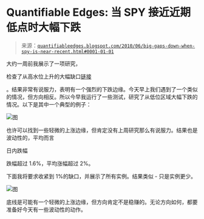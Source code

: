 <!--yml

类别：未分类

日期：2024-05-18 12:57:56

-->

# Quantifiable Edges: 当 SPY 接近近期低点时大幅下跌

> 来源：[`quantifiableedges.blogspot.com/2010/06/big-gaps-down-when-spy-is-near-recent.html#0001-01-01`](http://quantifiableedges.blogspot.com/2010/06/big-gaps-down-when-spy-is-near-recent.html#0001-01-01)

大约一周前我展示了一项研究，

检查了从高水位上升的大幅缺口[链接](http://quantifiableedges.blogspot.com/2010/06/large-gap-up-from-high-level.html)

。结果非常有说服力，表明有一个强烈的下跌边缘。今天早上我们遇到了一个类似的情况，但方向相反。所以今早我运行了一些测试，研究了从低位区域大幅下跌的情况。以下是其中一个典型的例子：

![图](https://blogger.googleusercontent.com/img/b/R29vZ2xl/AVvXsEjJzcfnEw_Pm6CHRVTjil9tKtaThJdqgxStwscxnXeHvxPzhDPN3iD1fQ4eCIPS4OfdZaKjHBGpMRhTP15Xv4FMjfs5vBtw_vHb3D_6ESBe0FJnBTymFKZ3iizfuerDQ4F98FvuW48z5bIr/s1600/2010-6-29+png1.png)

也许可以找到一些轻微的上涨边缘，但肯定没有上周研究那么有说服力。结果也是波动性的，平均而言

日内跌幅

跌幅超过 1.6%，平均涨幅超过 2%。

下面我将要求收紧到 1%的缺口，并展示了所有实例。结果类似 - 只是实例更少。

![图](https://blogger.googleusercontent.com/img/b/R29vZ2xl/AVvXsEjQwNYkT9CWwOvQDvyDE3Yz1Jy6hdsdUEePxayCQRVWPiA8hw-hmLsHIdm4pSBPshVcFF4Rz-DTNqwobUhKwVW4WDie87Gr0q9eZXYpnVqovZkiBmpv-QSmA8ce4eGV9ObxpK_cZ9-mLv7Z/s1600/2010-6-29+png2.png)

底线是可能有一个轻微的上涨边缘，但方向肯定不是稳赚的。无论方向如何，都要准备好今天有一些波动性的动作。
